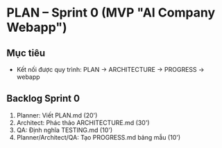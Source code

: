 # PLAN – Sprint 0 (MVP "AI Company Webapp")
## Mục tiêu
- Kết nối được quy trình: PLAN → ARCHITECTURE → PROGRESS → webapp
## Backlog Sprint 0
1. Planner: Viết PLAN.md (20')
2. Architect: Phác thảo ARCHITECTURE.md (30')
3. QA: Định nghĩa TESTING.md (10')
4. Planner/Architect/QA: Tạo PROGRESS.md bảng mẫu (10')

